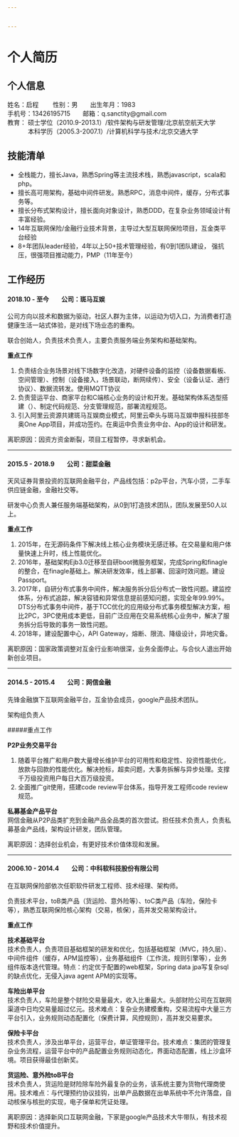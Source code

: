 ```yaml
---


---
```


<h1 id="个人简历">个人简历</h1>
<h2 id="个人信息">个人信息</h2>
<p>姓名：启程   性别：男  出生年月：1983<br>
手机号：13426195715  邮箱：q.sanctity@gmail.com<br>
教育： 硕士学位（2010.9-2013.1）/软件架构与研发管理/北京航空航天大学             本科学历（2005.3-2007.1）/计算机科学与技术/北京交通大学</p>
<h2 id="技能清单">技能清单</h2>
<ul>
<li>全栈能力，擅长Java，熟悉Spring等主流技术栈，熟悉javascript，scala和php。</li>
<li>擅长高可用架构，基础中间件研发。熟悉RPC，消息中间件，缓存，分布式事务等。</li>
<li>擅长分布式架构设计，擅长面向对象设计，熟悉DDD，在复杂业务领域设计有丰富经验。</li>
<li>14年互联网保险/金融行业技术背景，主导过大型互联网保险项目，互金类平台经验</li>
<li>8+年团队leader经验，4年以上50+技术管理经验，有0到1团队建设， 强抗压，很强项目推动能力，PMP（11年至今）</li>
</ul>
<h2 id="工作经历">工作经历</h2>
<h4 id="至今--公司：斑马互娱">2018.10 - 至今  公司：斑马互娱</h4>
<p>公司方向以技术和数据为驱动，社区人群为主体，以运动为切入口，为消费者打造健康生活一站式体验，是对线下场业态的重构。</p>
<p>联合创始人，负责技术负责人，主要负责服务端业务架构和基础架构。</p>
<p><strong>重点工作</strong></p>
<ol>
<li>负责结合业务场景对线下场数字化改造，对硬件设备的监控（设备数据看板、空间管理）、控制（设备接入，场景联动，断网续传）、安全（设备认证、通行协议）、数据流转发。使用MQTT协议</li>
<li>负责营运平台、商家平台和C端核心业务的设计和开发。基础架构体系选型搭建（）、制定代码规范、分支管理规范，部署流程规范。</li>
<li>引入阿里云资源共建斑马互娱商业模式，阿里云牵头与斑马互娱申报科技部冬奥One App项目，并成功签约。在奥运中负责业务中台、App的设计和研发。</li>
</ol>
<p>离职原因：因资方资金断裂，项目工程暂停，寻求新机会。</p>
<hr>
<h4 id="公司：甜菜金融">2015.5 - 2018.9  公司：甜菜金融</h4>
<p>天风证券背景投资的互联网金融平台，产品线包括：p2p平台，汽车小贷，二手车供应链金融，金融社交等。</p>
<p>研发中心负责人兼任服务端基础架构，从0到1打造技术团队，团队发展至50人以上。</p>
<p><strong>重点工作</strong></p>
<ol>
<li>2015年，在无源码条件下解决线上核心业务模块无感迁移。在交易量和用户体量快速上升时，线上性能优化。</li>
<li>2016年，基础架构Ejb3.0迁移至自研boot微服务框架，完成Spring和finagle的整合，在finagle基础上。解决研发效率，线上部署、回滚时效问题。建设Passport。</li>
<li>2017年，自研分布式事务中间件，解决服务拆分后分布式一致性问题。建监控体系，分布式追踪，解决容错和异常信息提前感知问题，实现全年99.99%。DTS分布式事务中间件，基于TCC优化的应用级分布式事务模型解决方案，相比2PC，3PC使用成本更低，目前广泛应用在交易系统核心业务中，解决了服务拆分后导致的事务一致性问题。</li>
<li>2018年，建设配置中心，API Gateway，熔断、限流、降级设计，异地灾备。</li>
</ol>
<p>离职原因：国家政策调整对互金行业影响很深，业务全面停止。与合伙人退出开始新创业项目。</p>
<hr>
<h4 id="公司：网信金融">2014.5 - 2015.4  公司：网信金融</h4>
<p>先锋金融旗下互联网金融平台，互金协会成员，google产品技术团队。</p>
<p>架构组负责人</p>
<p>#####重点工作</p>
<p><strong>P2P业务交易平台</strong></p>
<ol>
<li>随着平台推广和用户数大量增长维护平台的可用性和稳定性、投资性能优化，放款与回款的性能优化。解决抢标，超卖问题，大事务拆解与异步处理。支撑千万级投资用户每日大百万级投资。</li>
<li>全面推广git使用，搭建code review平台体系，指导开发工程师code review规范。</li>
</ol>
<p><strong>私募基金产品平台</strong><br>
网信金融从P2P品类扩充到金融产品全品类的首次尝试。担任技术负责人，负责私募基金产品线，架构设计研发，团队管理。</p>
<p>离职原因：选择创业机会，有更好技术价值体现和发展。</p>
<hr>
<h4 id="公司：中科软科技股份有限公司">2006.10 - 2014.4  公司：中科软科技股份有限公司</h4>
<p>在互联网保险部依次任职软件研发工程师、技术经理、架构师。</p>
<p>负责技术平台，toB类产品（货运险、意外险等）、toC类产品（车险，保险卡等），熟悉互联网保险核心架构（交易，核保），高并发交易架构设计。</p>
<p><strong>重点工作</strong></p>
<p><strong>技术基础平台</strong><br>
技术负责人，负责项目基础框架的研发和优化，包括基础框架（MVC，持久层）、中间件组件（缓存，APM监控等），业务基础组件（工作流，规则引擎等），业务组件版本迭代管理。特点：约定优于配置的web框架，Spring data jpa写复杂sql的缺点优化，无侵入java agent APM的实现等。</p>
<p><strong>车险出单平台</strong><br>
技术负责人，车险是整个财险交易量最大，收入比重最大。头部财险公司在互联网渠道中日均交易量超过亿元。技术难点：复杂业务建模重构，交易流程中大量三方平台引入，业务规则动态配置化（保费计算，风控规则），高并发交易要求。</p>
<p><strong>保险卡平台</strong><br>
技术负责人，涉及出单平台，运营平台，单证管理平台。技术难点：集团的管理复杂业务流程，运营平台中的产品配置业务规则动态化，界面动态配置，线上沙盒环境。项目获得最佳创新奖。</p>
<p><strong>货运险、意外险toB平台</strong><br>
技术负责人，货运险是财险除车险外最复杂的业务，该系统主要为货物代理商使用。技术难点：与代理预约协议挂钩，出单产品数据在出单系统中不允许落盘，自动核保与核批的实现，电子保单和凭证处理。</p>
<p>离职原因：选择新风口互联网金融，下家是google产品技术大牛带队，有技术视野和技术价值提升。</p>

